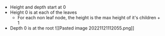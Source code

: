 - Height and depth start at 0
- Height 0 is at each of the leaves
	- For each non leaf node, the height is the max height of it's children + 1
- Depth 0 is at the root
![[Pasted image 20221121112055.png]]

